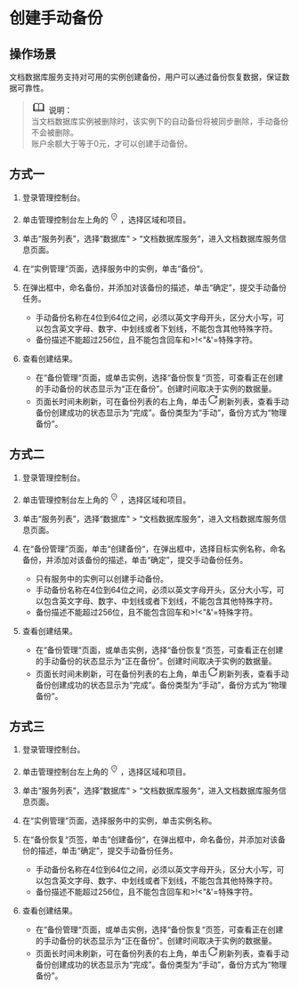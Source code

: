 # 创建手动备份<a name="dds_03_0007"></a>

## 操作场景<a name="section618580621992"></a>

文档数据库服务支持对可用的实例创建备份，用户可以通过备份恢复数据，保证数据可靠性。

>![](public_sys-resources/icon-note.gif) **说明：**   
>当文档数据库实例被删除时，该实例下的自动备份将被同步删除，手动备份不会被删除。  
>账户余额大于等于0元，才可以创建手动备份。  

## 方式一<a name="section5642991212401"></a>

1.  登录管理控制台。
2.  单击管理控制台左上角的![](figures/region.png)，选择区域和项目。
3.  单击“服务列表”，选择“数据库“  \>  “文档数据库服务“，进入文档数据库服务信息页面。
4.  在“实例管理“页面，选择服务中的实例，单击“备份“。
5.  在弹出框中，命名备份，并添加对该备份的描述，单击“确定”，提交手动备份任务。
    -   手动备份名称在4位到64位之间，必须以英文字母开头，区分大小写，可以包含英文字母、数字、中划线或者下划线，不能包含其他特殊字符。
    -   备份描述不能超过256位，且不能包含回车和\>!<"&'=特殊字符。

6.  查看创建结果。
    -   在“备份管理“页面，或单击实例，选择“备份恢复“页签，可查看正在创建的手动备份的状态显示为“正在备份”。创建时间取决于实例的数据量。
    -   页面长时间未刷新，可在备份列表的右上角，单击![](figures/refresh.png)刷新列表，查看手动备份创建成功的状态显示为“完成”。备份类型为“手动”，备份方式为“物理备份”。


## 方式二<a name="section40461508182024"></a>

1.  登录管理控制台。
2.  单击管理控制台左上角的![](figures/region.png)，选择区域和项目。
3.  单击“服务列表”，选择“数据库“  \>  “文档数据库服务“，进入文档数据库服务信息页面。
4.  在“备份管理”页面，单击“创建备份“，在弹出框中，选择目标实例名称，命名备份，并添加对该备份的描述，单击“确定”，提交手动备份任务。
    -   只有服务中的实例可以创建手动备份。
    -   手动备份名称在4位到64位之间，必须以英文字母开头，区分大小写，可以包含英文字母、数字、中划线或者下划线，不能包含其他特殊字符。
    -   备份描述不能超过256位，且不能包含回车和\>!<"&'=特殊字符。

5.  查看创建结果。
    -   在“备份管理“页面，或单击实例，选择“备份恢复“页签，可查看正在创建的手动备份的状态显示为“正在备份”。创建时间取决于实例的数据量。
    -   页面长时间未刷新，可在备份列表的右上角，单击![](figures/refresh.png)刷新列表，查看手动备份创建成功的状态显示为“完成”。备份类型为“手动”，备份方式为“物理备份”。


## 方式三<a name="section5636963115314"></a>

1.  登录管理控制台。
2.  单击管理控制台左上角的![](figures/region.png)，选择区域和项目。
3.  单击“服务列表”，选择“数据库“  \>  “文档数据库服务“，进入文档数据库服务信息页面。
4.  在“实例管理“页面，选择服务中的实例，单击实例名称。
5.  在“备份恢复“页签，单击“创建备份“，在弹出框中，命名备份，并添加对该备份的描述，单击“确定”，提交手动备份任务。
    -   手动备份名称在4位到64位之间，必须以英文字母开头，区分大小写，可以包含英文字母、数字、中划线或者下划线，不能包含其他特殊字符。
    -   备份描述不能超过256位，且不能包含回车和\>!<"&'=特殊字符。

6.  查看创建结果。
    -   在“备份管理“页面，或单击实例，选择“备份恢复“页签，可查看正在创建的手动备份的状态显示为“正在备份”。创建时间取决于实例的数据量。
    -   页面长时间未刷新，可在备份列表的右上角，单击![](figures/refresh.png)刷新列表，查看手动备份创建成功的状态显示为“完成”。备份类型为“手动”，备份方式为“物理备份”。


